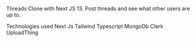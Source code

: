 Threads Clone with Next JS 13. Post threads and see what other users are up to.


Technologies used
Next Js
Tailwind
Typescript
MongoDb
Clerk
UploadThing
